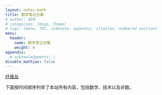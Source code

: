 ```yaml
---
layout: notes-math
title: 数学笔记合集
# author: 稻年
# categories: [Hugo, Theme]
# tags: [menu, TOC, sidenote, appendix, citation, numbered section]
menu:
  header:
    name: 数学笔记合集
    weight: 4
appendix:
  # acknowledgments: |
disable_mathjax: false
---
```



[纤维丛](/notes-math/fiber-bundles/_book/locally-trivial-fibrations.html)

下面按时间顺序列举了本站所有内容，包括数学、技术以及非数。

